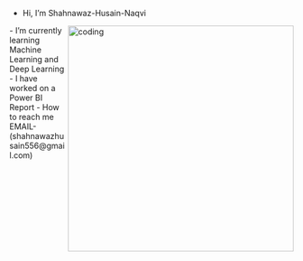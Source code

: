 - Hi, I’m Shahnawaz-Husain-Naqvi
<img align="right" alt="coding" width="400" src="![image](https://github.com/Shahnawaz-Husain-Naqvi/Shahnawaz-Husain-Naqvi/assets/157488204/6176a6ac-cecf-4d29-9d1c-8b05d0e970b3)">
- I’m currently learning Machine Learning and Deep Learning
- I have worked on a Power BI Report 
- How to reach me EMAIL-(shahnawazhusain556@gmail.com)



